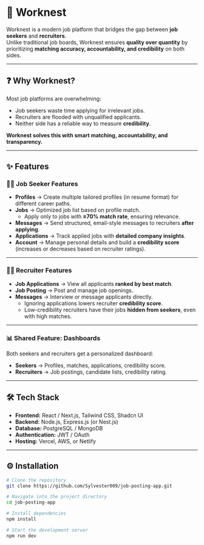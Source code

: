 # 🏢 Worknest

Worknest is a modern job platform that bridges the gap between **job seekers** and **recruiters**.  
Unlike traditional job boards, Worknest ensures **quality over quantity** by prioritizing **matching accuracy, accountability, and credibility** on both sides.  

---

## ❓ Why Worknest?

Most job platforms are overwhelming:
- Job seekers waste time applying for irrelevant jobs.  
- Recruiters are flooded with unqualified applicants.  
- Neither side has a reliable way to measure **credibility**.  

**Worknest solves this with smart matching, accountability, and transparency.**

---

## ✨ Features

### 👩‍💼 Job Seeker Features
- **Profiles** → Create multiple tailored profiles (in resume format) for different career paths.  
- **Jobs** → Optimized job list based on profile match.  
  - Apply only to jobs with **≥70% match rate**, ensuring relevance.  
- **Messages** → Send structured, email-style messages to recruiters **after applying**.  
- **Applications** → Track applied jobs with **detailed company insights**.  
- **Account** → Manage personal details and build a **credibility score** (increases or decreases based on recruiter ratings).  

---

### 🧑‍💼 Recruiter Features
- **Job Applications** → View all applicants **ranked by best match**.  
- **Job Posting** → Post and manage job openings.  
- **Messages** → Interview or message applicants directly.  
  - Ignoring applications lowers recruiter **credibility score**.  
  - Low-credibility recruiters have their jobs **hidden from seekers**, even with high matches.  

---

### 📊 Shared Feature: Dashboards
Both seekers and recruiters get a personalized dashboard:
- **Seekers** → Profiles, matches, applications, credibility score.  
- **Recruiters** → Job postings, candidate lists, credibility rating.  

---

## 🛠️ Tech Stack
- **Frontend:** React / Next.js, Tailwind CSS, Shadcn UI  
- **Backend:** Node.js, Express.js (or Nest.js)  
- **Database:** PostgreSQL / MongoDB  
- **Authentication:** JWT / OAuth  
- **Hosting:** Vercel, AWS, or Netlify  

---

## ⚙️ Installation

```bash
# Clone the repository
git clone https://github.com/Sylvester009/job-posting-app.git

# Navigate into the project directory
cd job-posting-app

# Install dependencies
npm install

# Start the development server
npm run dev